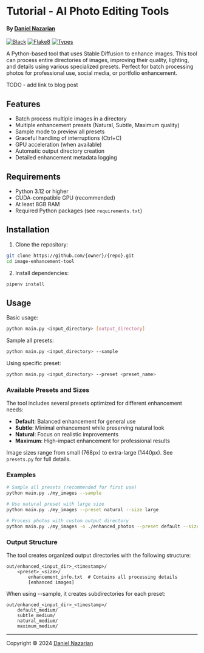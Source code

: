 # Tutorial - AI Photo Editing Tools

#### By [Daniel Nazarian](https://danielnazarian.com)

[![Black](https://github.com/dan1229/ai-photo-editor/actions/workflows/python-checks.yml/badge.svg?branch=main&event=push&job=black)](https://github.com/dan1229/ai-photo-editor/actions/workflows/python-checks.yml)
[![Flake8](https://github.com/dan1229/ai-photo-editor/actions/workflows/python-checks.yml/badge.svg?branch=main&event=push&job=flake8)](https://github.com/dan1229/ai-photo-editor/actions/workflows/python-checks.yml)
[![Types](https://github.com/dan1229/ai-photo-editor/actions/workflows/python-checks.yml/badge.svg?branch=main&event=push&job=mypy)](https://github.com/dan1229/ai-photo-editor/actions/workflows/python-checks.yml)

A Python-based tool that uses Stable Diffusion to enhance images. This tool can process entire directories of images, improving their quality, lighting, and details using various specialized presets. Perfect for batch processing photos for professional use, social media, or portfolio enhancement.

TODO - add link to blog post

## Features
- Batch process multiple images in a directory
- Multiple enhancement presets (Natural, Subtle, Maximum quality)
- Sample mode to preview all presets
- Graceful handling of interruptions (Ctrl+C)
- GPU acceleration (when available)
- Automatic output directory creation
- Detailed enhancement metadata logging

## Requirements
- Python 3.12 or higher
- CUDA-compatible GPU (recommended)
- At least 8GB RAM
- Required Python packages (see `requirements.txt`)

## Installation

1. Clone the repository:
```bash
git clone https://github.com/{owner}/{repo}.git
cd image-enhancement-tool
```

2. Install dependencies:
```bash
pipenv install
```

## Usage

Basic usage:
```bash
python main.py <input_directory> [output_directory]
```

Sample all presets:
```bash
python main.py <input_directory> --sample
```

Using specific preset:
```bash
python main.py <input_directory> --preset <preset_name>
```

### Available Presets and Sizes

The tool includes several presets optimized for different enhancement needs:
- **Default**: Balanced enhancement for general use
- **Subtle**: Minimal enhancement while preserving natural look
- **Natural**: Focus on realistic improvements
- **Maximum**: High-impact enhancement for professional results

Image sizes range from small (768px) to extra-large (1440px). See `presets.py` for full details.

### Examples

```bash
# Sample all presets (recommended for first use)
python main.py ./my_images --sample

# Use natural preset with large size
python main.py ./my_images --preset natural --size large

# Process photos with custom output directory
python main.py ./my_images -o ./enhanced_photos --preset default --size xl
```

### Output Structure

The tool creates organized output directories with the following structure:

```
out/enhanced_<input_dir>_<timestamp>/
    <preset>_<size>/
        enhancement_info.txt  # Contains all processing details
        [enhanced images]
```

When using --sample, it creates subdirectories for each preset:

```
out/enhanced_<input_dir>_<timestamp>/
    default_medium/
    subtle_medium/
    natural_medium/
    maximum_medium/
```

---

Copyright © 2024 [Daniel Nazarian](https://danielnazarian.com)